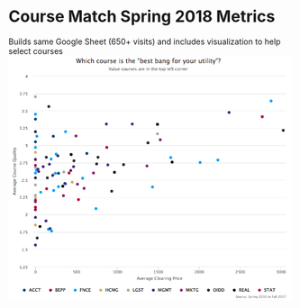 # Course Match Spring 2018 Metrics
Builds same Google Sheet (650+ visits) and includes visualization to help select courses
![](coursematch_s18.png)

